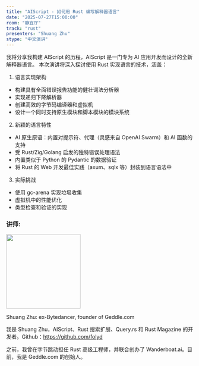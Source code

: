 ```yaml
---
title: "AIScript - 如何用 Rust 编写解释器语言"
date: "2025-07-27T15:00:00"
room: "静宜厅"
track: "rust"
presenters: "Shuang Zhu"
stype: "中文演讲"
---
```


我将分享我构建 AIScript 的历程，AIScript 是一门专为 AI 应用开发而设计的全新解释器语言。
本次演讲将深入探讨使用 Rust 实现语言的技术，涵盖：

1. 语言实现架构
- 构建具有全面错误报告功能的健壮词法分析器
- 实现递归下降解析器
- 创建高效的字节码编译器和虚拟机
- 设计一个同时支持原生模块和脚本模块的模块系统

2. 新颖的语言特性
- AI 原生原语：内置对提示符、代理（灵感来自 OpenAI Swarm）和 AI 函数的支持
- 受 Rust/Zig/Golang 启发的独特错误处理语法
- 内置类似于 Python 的 Pydantic 的数据验证
- 将 Rust 的 Web 开发最佳实践（axum、sqlx 等）封装到语言语法中

3. 实际挑战
- 使用 gc-arena 实现垃圾收集
- 虚拟机中的性能优化
- 类型检查和验证的实现

### 讲师:

<img src="https://sessionize.com/image/689d-400o400o1-BaJDYpy2Br3axNMZMjvp2y.jpg" width="200" /><br/>

Shuang Zhu: ex-Bytedancer, founder of Geddle.com

我是 Shuang Zhu，AIScript、Rust 搜索扩展、Query.rs 和 Rust Magazine 的开发者。Github：https://github.com/folyd

之前，我曾在字节跳动担任 Rust 高级工程师，并联合创办了 Wanderboat.ai。目前，我是 Geddle.com 的创始人。
